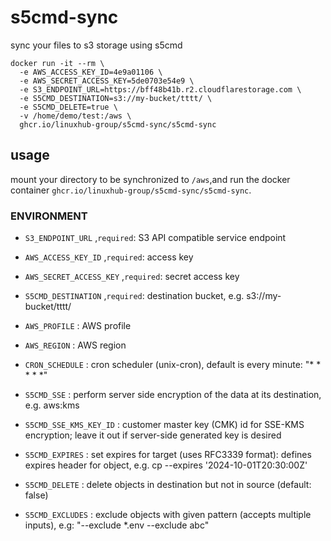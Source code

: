 # s5cmd-sync

sync your files to s3 storage using s5cmd

```shell
docker run -it --rm \
  -e AWS_ACCESS_KEY_ID=4e9a01106 \
  -e AWS_SECRET_ACCESS_KEY=5de0703e54e9 \
  -e S3_ENDPOINT_URL=https://bff48b41b.r2.cloudflarestorage.com \
  -e S5CMD_DESTINATION=s3://my-bucket/tttt/ \
  -e S5CMD_DELETE=true \
  -v /home/demo/test:/aws \
  ghcr.io/linuxhub-group/s5cmd-sync/s5cmd-sync 
```

## usage

mount your directory to be synchronized to `/aws`,and run the docker container `ghcr.io/linuxhub-group/s5cmd-sync/s5cmd-sync`.

### ENVIRONMENT

- `S3_ENDPOINT_URL` ,`required`: S3 API compatible service endpoint
- `AWS_ACCESS_KEY_ID` ,`required`: access key
- `AWS_SECRET_ACCESS_KEY` ,`required`: secret access key
- `S5CMD_DESTINATION` ,`required`: destination bucket, e.g. s3://my-bucket/tttt/

- `AWS_PROFILE` : AWS profile
- `AWS_REGION` : AWS region

- `CRON_SCHEDULE` : cron scheduler (unix-cron), default is every minute: "* * * * *"
- `S5CMD_SSE` : perform server side encryption of the data at its destination, e.g. aws:kms
- `S5CMD_SSE_KMS_KEY_ID` : customer master key (CMK) id for SSE-KMS encryption; leave it out if server-side generated key is desired
- `S5CMD_EXPIRES` : set expires for target (uses RFC3339 format): defines expires header for object, e.g. cp  --expires '2024-10-01T20:30:00Z'
- `S5CMD_DELETE` : delete objects in destination but not in source (default: false)
- `S5CMD_EXCLUDES` : exclude objects with given pattern  (accepts multiple inputs), e.g: "--exclude *.env --exclude abc"
